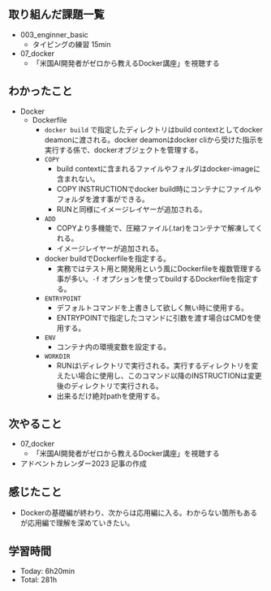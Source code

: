 ## 取り組んだ課題一覧
- 003_enginner_basic
  - タイピングの練習 15min
- 07_docker
  - 「米国AI開発者がゼロから教えるDocker講座」を視聴する
## わかったこと
- Docker
  - Dockerfile
    - `docker build` で指定したディレクトリはbuild contextとしてdocker deamonに渡される。docker deamonはdocker cliから受けた指示を実行する係で、dockerオブジェクトを管理する。
    - `COPY`
      - build contextに含まれるファイルやフォルダはdocker-imageに含まれない。
      - COPY INSTRUCTIONでdocker build時にコンテナにファイルやフォルダを渡す事ができる。
      - RUNと同様にイメージレイヤーが追加される。
    - `ADD`
      - COPYより多機能で、圧縮ファイル(.tar)をコンテナで解凍してくれる。
      - イメージレイヤーが追加される。
    - docker buildでDockerfileを指定する。
      - 実務ではテスト用と開発用という風にDockerfileを複数管理する事が多い。`-f` オプションを使ってbuildするDockerfileを指定する。
    - `ENTRYPOINT`
      - デフォルトコマンドを上書きして欲しく無い時に使用する。
      - ENTRYPOINTで指定したコマンドに引数を渡す場合はCMDを使用する。
    - `ENV`
      - コンテナ内の環境変数を設定する。
    - `WORKDIR`
      - RUNは\ディレクトリで実行される。実行するディレクトリを変えたい場合に使用し、このコマンド以降のINSTRUCTIONは変更後のディレクトリで実行される。
      - 出来るだけ絶対pathを使用する。
## 次やること
- 07_docker
  - 「米国AI開発者がゼロから教えるDocker講座」を視聴する
- アドベントカレンダー2023 記事の作成
## 感じたこと
  - Dockerの基礎編が終わり、次からは応用編に入る。わからない箇所もあるが応用編で理解を深めていきたい。
## 学習時間
- Today: 6h20min
- Total: 281h
